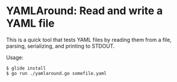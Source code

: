 # YAMLAround: Read and write a YAML file

This is a quick tool that tests YAML files by reading them from a file, parsing,
serializing, and printing to STDOUT.

Usage:

```
$ glide install
$ go run ./yamlaround.go somefile.yaml
```
